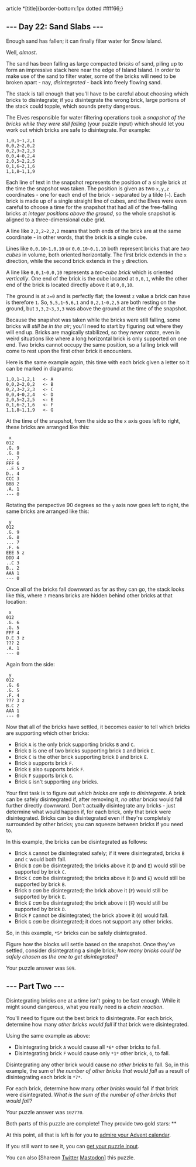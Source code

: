 article \*[title]{border-bottom:1px dotted #ffff66;}

\--- Day 22: Sand Slabs ---
----------

Enough sand has fallen; it can finally filter water for Snow Island.

Well, *almost*.

The sand has been falling as large compacted *bricks* of sand, piling up to form an impressive stack here near the edge of Island Island. In order to make use of the sand to filter water, some of the bricks will need to be broken apart - nay, *disintegrated* - back into freely flowing sand.

The stack is tall enough that you'll have to be careful about choosing which bricks to disintegrate; if you disintegrate the wrong brick, large portions of the stack could topple, which sounds pretty dangerous.

The Elves responsible for water filtering operations took a *snapshot of the bricks while they were still falling* (your puzzle input) which should let you work out which bricks are safe to disintegrate. For example:

```
1,0,1~1,2,1
0,0,2~2,0,2
0,2,3~2,2,3
0,0,4~0,2,4
2,0,5~2,2,5
0,1,6~2,1,6
1,1,8~1,1,9

```

Each line of text in the snapshot represents the position of a single brick at the time the snapshot was taken. The position is given as two `x,y,z` coordinates - one for each end of the brick - separated by a tilde (`~`). Each brick is made up of a single straight line of cubes, and the Elves were even careful to choose a time for the snapshot that had all of the free-falling bricks at *integer positions above the ground*, so the whole snapshot is aligned to a three-dimensional cube grid.

A line like `2,2,2~2,2,2` means that both ends of the brick are at the same coordinate - in other words, that the brick is a single cube.

Lines like `0,0,10~1,0,10` or `0,0,10~0,1,10` both represent bricks that are *two cubes* in volume, both oriented horizontally. The first brick extends in the `x` direction, while the second brick extends in the `y` direction.

A line like `0,0,1~0,0,10` represents a *ten-cube brick* which is oriented *vertically*. One end of the brick is the cube located at `0,0,1`, while the other end of the brick is located directly above it at `0,0,10`.

The ground is at `z=0` and is perfectly flat; the lowest `z` value a brick can have is therefore `1`. So, `5,5,1~5,6,1` and `0,2,1~0,2,5` are both resting on the ground, but `3,3,2~3,3,3` was above the ground at the time of the snapshot.

Because the snapshot was taken while the bricks were still falling, some bricks will *still be in the air*; you'll need to start by figuring out where they will end up. Bricks are magically stabilized, so they *never rotate*, even in weird situations like where a long horizontal brick is only supported on one end. Two bricks cannot occupy the same position, so a falling brick will come to rest upon the first other brick it encounters.

Here is the same example again, this time with each brick given a letter so it can be marked in diagrams:

```
1,0,1~1,2,1   <- A
0,0,2~2,0,2   <- B
0,2,3~2,2,3   <- C
0,0,4~0,2,4   <- D
2,0,5~2,2,5   <- E
0,1,6~2,1,6   <- F
1,1,8~1,1,9   <- G

```

At the time of the snapshot, from the side so the `x` axis goes left to right, these bricks are arranged like this:

```
 x
012
.G. 9
.G. 8
... 7
FFF 6
..E 5 z
D.. 4
CCC 3
BBB 2
.A. 1
--- 0

```

Rotating the perspective 90 degrees so the `y` axis now goes left to right, the same bricks are arranged like this:

```
 y
012
.G. 9
.G. 8
... 7
.F. 6
EEE 5 z
DDD 4
..C 3
B.. 2
AAA 1
--- 0

```

Once all of the bricks fall downward as far as they can go, the stack looks like this, where `?` means bricks are hidden behind other bricks at that location:

```
 x
012
.G. 6
.G. 5
FFF 4
D.E 3 z
??? 2
.A. 1
--- 0

```

Again from the side:

```
 y
012
.G. 6
.G. 5
.F. 4
??? 3 z
B.C 2
AAA 1
--- 0

```

Now that all of the bricks have settled, it becomes easier to tell which bricks are supporting which other bricks:

* Brick `A` is the only brick supporting bricks `B` and `C`.
* Brick `B` is one of two bricks supporting brick `D` and brick `E`.
* Brick `C` is the other brick supporting brick `D` and brick `E`.
* Brick `D` supports brick `F`.
* Brick `E` also supports brick `F`.
* Brick `F` supports brick `G`.
* Brick `G` isn't supporting any bricks.

Your first task is to figure out *which bricks are safe to disintegrate*. A brick can be safely disintegrated if, after removing it, *no other bricks* would fall further directly downward. Don't actually disintegrate any bricks - just determine what would happen if, for each brick, only that brick were disintegrated. Bricks can be disintegrated even if they're completely surrounded by other bricks; you can squeeze between bricks if you need to.

In this example, the bricks can be disintegrated as follows:

* Brick `A` cannot be disintegrated safely; if it were disintegrated, bricks `B` and `C` would both fall.
* Brick `B` *can* be disintegrated; the bricks above it (`D` and `E`) would still be supported by brick `C`.
* Brick `C` *can* be disintegrated; the bricks above it (`D` and `E`) would still be supported by brick `B`.
* Brick `D` *can* be disintegrated; the brick above it (`F`) would still be supported by brick `E`.
* Brick `E` *can* be disintegrated; the brick above it (`F`) would still be supported by brick `D`.
* Brick `F` cannot be disintegrated; the brick above it (`G`) would fall.
* Brick `G` *can* be disintegrated; it does not support any other bricks.

So, in this example, `*5*` bricks can be safely disintegrated.

Figure how the blocks will settle based on the snapshot. Once they've settled, consider disintegrating a single brick; *how many bricks could be safely chosen as the one to get disintegrated?*

Your puzzle answer was `509`.

\--- Part Two ---
----------

Disintegrating bricks one at a time isn't going to be fast enough. While it might sound dangerous, what you really need is a *chain reaction*.

You'll need to figure out the best brick to disintegrate. For each brick, determine how many *other bricks would fall* if that brick were disintegrated.

Using the same example as above:

* Disintegrating brick `A` would cause all `*6*` other bricks to fall.
* Disintegrating brick `F` would cause only `*1*` other brick, `G`, to fall.

Disintegrating any other brick would cause *no other bricks* to fall. So, in this example, the sum of *the number of other bricks that would fall* as a result of disintegrating each brick is `*7*`.

For each brick, determine how many *other bricks* would fall if that brick were disintegrated. *What is the sum of the number of other bricks that would fall?*

Your puzzle answer was `102770`.

Both parts of this puzzle are complete! They provide two gold stars: \*\*

At this point, all that is left is for you to [admire your Advent calendar](/2023).

If you still want to see it, you can [get your puzzle input](22/input).

You can also [Shareon [Twitter](https://twitter.com/intent/tweet?text=I%27ve+completed+%22Sand+Slabs%22+%2D+Day+22+%2D+Advent+of+Code+2023&url=https%3A%2F%2Fadventofcode%2Ecom%2F2023%2Fday%2F22&related=ericwastl&hashtags=AdventOfCode) [Mastodon](javascript:void(0);)] this puzzle.
